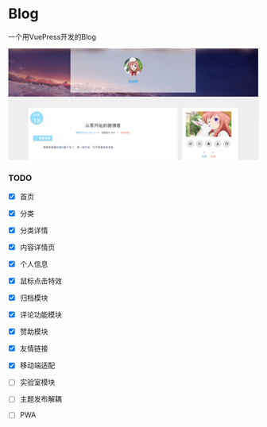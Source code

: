 # Blog
一个用VuePress开发的Blog

![website](https://github.com/zp961214/Blog/blob/master/design/website.png)

### TODO

- [x] 首页
- [x] 分类
- [x] 分类详情
- [x] 内容详情页
- [x] 个人信息 
- [x] 鼠标点击特效
- [x] 归档模块
- [x] 评论功能模块
- [x] 赞助模块
- [x] 友情链接
- [x] 移动端适配
- [ ] 实验室模块
- [ ] 主题发布解耦
- [ ] PWA

  
